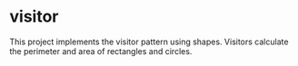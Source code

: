 # visitor

This project implements the visitor pattern using shapes. Visitors calculate the perimeter and area of rectangles and circles.
